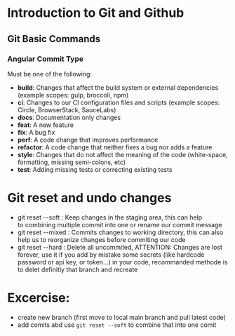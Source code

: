 # Introduction to Git and Github

## Git Basic Commands
 
### Angular Commit Type 

Must be one of the following:
- **build**: Changes that affect the build system or external dependencies (example scopes: gulp, broccoli, npm)
- **ci**: Changes to our CI configuration files and scripts (example scopes: Circle, BrowserStack, SauceLabs)
- **docs**: Documentation only changes
- **feat**: A new feature
- **fix**: A bug fix
- **perf**: A code change that improves performance
- **refactor**: A code change that neither fixes a bug nor adds a feature
- **style**: Changes that do not affect the meaning of the code (white-space, formatting, missing semi-colons, etc)
- **test**: Adding missing tests or correcting existing tests

# Git reset and undo changes
- git reset --soft <commit>: Keep changes in the staging area, this can help  
to combining multiple commit into one or rename our commit message  
- git reset --mixed <commit>: Commits changes to working directory, this can  also help us to reorganize changes before commiting our code
- git reset --hard <commit>: Delete all uncommited, ATTENTION: Changes are lost forever, use it if you add by mistake some secrets (like hardcode password or api key, or token...) in your code, recommanded methode is to delet definitly that branch and recreate 

# Excercise:
- create new branch (first move to local main branch and pull latest code)
- add comits abd use `git reset --soft` to combine that into one comit 